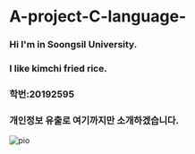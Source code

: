 # A-project-C-language-

### Hi I'm in Soongsil University.

### I like kimchi fried rice.
### 학번:20192595 
### 개인정보 유출로 여기까지만 소개하겠습니다.

![pio](./image/pio.jpg)
